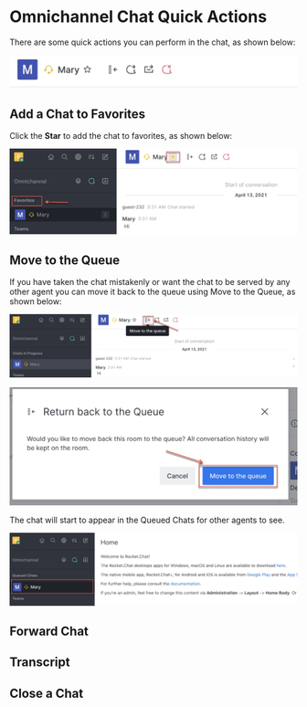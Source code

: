 # Omnichannel Chat Quick Actions

There are some quick actions you can perform in the chat, as shown below:

![](../../../../.gitbook/assets/image%20%28303%29.png)

## Add a Chat to Favorites

Click the **Star** to add the chat to favorites, as shown below:

![](../../../../.gitbook/assets/image%20%28186%29.png)

  

## Move to the Queue 

If you have taken the chat mistakenly or want the chat to be served by any other agent you can move it back to the queue using Move to the Queue, as shown below:

![](../../../../.gitbook/assets/image%20%2819%29.png)

![](../../../../.gitbook/assets/image%20%28192%29.png)

The chat will start to appear in the Queued Chats for other agents to see.

![](../../../../.gitbook/assets/image%20%28294%29.png)

## Forward Chat

## Transcript

## Close a Chat


